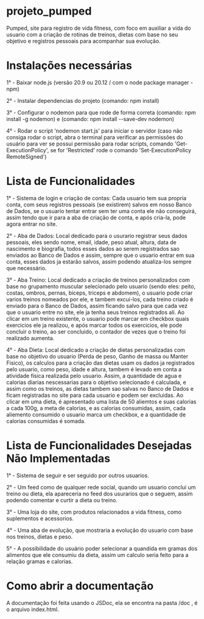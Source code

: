# projeto_pumped
Pumped, site para registro de vida fitness, com foco em auxiliar a vida do usuario com a criação de rotinas de treinos, dietas com base no seu objetivo e registros pessoais para acompanhar sua evolução.

# Instalações necessárias
1° - Baixar node.js (versão 20.9 ou 20.12 / com o node package manager - npm)

2° - Instalar dependencias do projeto (comando: npm install)

3° - Configurar o nodemon para que rode de forma correta (comando: npm install -g nodemon) e (comando: npm install --save-dev nodemon)

4° - Rodar o script 'nodemon start.js' para iniciar o servidor (caso não consiga rodar o script, abra o terminal para verificar as permissões do usuário para ver se possui permissão para rodar scripts, comando 'Get-ExecutionPolicy', se for 'Restricted' rode o comando  'Set-ExecutionPolicy RemoteSigned')

# Lista de Funcionalidades
1° - Sistema de login e criação de contas: Cada usuario tem sua propria conta, com seus registros pessoais (se existirem) salvos em nosso Banco de Dados, se o usuario tentar entrar sem ter uma conta ele não conseguirá, assim tendo que ir para a aba de criação de conta, e após cria-la, pode agora entrar no site.

2° - Aba de Dados: Local dedicado para o usurario registrar seus dados pessoais, eles sendo nome, email, idade, peso atual, altura, data de nascimento e biografia, todos esses dados ao serem registrados sao enviados ao Banco de Dados e assim, sempre que o usuario entrar em sua conta, esses dados ja estarão salvos, assim podendo atualiza-los sempre que necessário.

3° - Aba Treino: Local dedicado a criação de treinos personalizados com base no grupamento muscular selecionado pelo usuario (sendo eles: peito, costas, ombros, pernas, biceps, triceps e abdomem), o usuario pode criar varios treinos nomeados por ele, e tambem excui-los, cada treino criado é enviado para o Banco de Dados, assim ficando salvo para que cada vez que o usuario entre no site, ele ja tenha seus treinos registrados ali. Ao clicar em um treino existente, o usuario pode marcar em checkbox quais exercicios ele ja realizou, e após marcar todos os exercicios, ele pode concluir o treino, ao ser concluido, o contador de vezes que o treino foi realizado aumenta.

4° - Aba Dieta: Local dedicado a criação de dietas personalizadas com base no objetivo do usuario (Perda de peso, Ganho de massa ou Manter Fisico), os calculos para a criação das dietas usam os dados ja registrados pelo usuario, como peso, idade e altura, tambem é levado em conta a atividade fisica realizada pelo usuario. Assim, a quantidade de agua e calorias diarias nescessarias para o objetivo selecionado é calculada, e assim como os treinos, as dietas tambem sao salvas no Banco de Dados e ficam registradas no site para cada usuario e podem ser excluidas. Ao clicar em uma dieta, é apresentado uma lista de 50 aliemtos e suas calorias a cada 100g, a meta de calorias, e as calorias consumidas, assim, cada aliemento consumido o usuario marca um checkbox, e a quantidade de calorias consumidas é somada.

# Lista de Funcionalidades Desejadas Não Implementadas
1° - Sistema de seguir e ser seguido por outros usuarios.

2° - Um feed como de qualquer rede social, quando um usuario concluí um treino ou dieta, ela apareceria no feed dos usurarios que o seguem, assim podendo comentar e curtir a dieta ou treino.

3° - Uma loja do site, com produtos relacionados a vida fitness, como suplementos e acessorios.

4° - Uma aba de evolução, que mostraria a evolução do usuario com base nos treinos, dietas e peso.

5° - A possibilidade do usuário poder selecionar a quandida em gramas dos alimentos que ele consumiu da dieta, assim um calculo seria feito para a relação gramas e calorias.

# Como abrir a documentação
A documentação foi feita usando o JSDoc, ela se encontra na pasta /doc , é o arquivo index.html.
